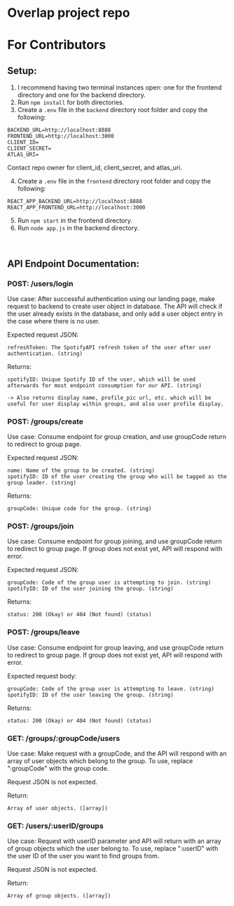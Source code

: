 # Overlap project repo

# For Contributors
## Setup:
1. I recommend having two terminal instances open: one for the frontend directory and one for the backend directory.
2. Run `npm install` for both directories.
3. Create a `.env` file in the `backend` directory root folder and copy the following:
```
BACKEND_URL=http://localhost:8888
FRONTEND_URL=http://localhost:3000
CLIENT_ID=
CLIENT_SECRET=
ATLAS_URI=
```
Contact repo owner for client_id, client_secret, and atlas_uri.

4. Create a `.env` file in the `frontend` directory root folder and copy the following:
```
REACT_APP_BACKEND_URL=http://localhost:8888
REACT_APP_FRONTEND_URL=http://localhost:3000
```
5. Run `npm start` in the frontend directory.
6. Run `node app.js` in the backend directory.  
<br/>

## API Endpoint Documentation:
### POST: /users/login
Use case:
After successful authentication using our landing page, make request to backend to create user object in database. The API will check if the user already exists in the database, and only add a user object entry in the case where there is no user.

Expected request JSON:
```
refreshToken: The SpotifyAPI refresh token of the user after user authentication. (string)
```

Returns:
```
spotifyID: Unique Spotify ID of the user, which will be used afterwards for most endpoint consumption for our API. (string)

-> Also returns display name, profile_pic url, etc. which will be useful for user display within groups, and also user profile display.
```

### POST: /groups/create
Use case:
Consume endpoint for group creation, and use groupCode return to redirect to group page.

Expected request JSON:
```
name: Name of the group to be created. (string)
spotifyID: ID of the user creating the group who will be tagged as the group leader. (string)
```

Returns:
```
groupCode: Unique code for the group. (string)
```

### POST: /groups/join
Use case:
Consume endpoint for group joining, and use groupCode return to redirect to group page. If group does not exist yet, API will respond with error.

Expected request JSON:
```
groupCode: Code of the group user is attempting to join. (string)
spotifyID: ID of the user joining the group. (string)
```

Returns:
```
status: 200 (Okay) or 404 (Not found) (status)
```

### POST: /groups/leave
Use case:
Consume endpoint for group leaving, and use groupCode return to redirect to group page. If group does not exist yet, API will respond with error.

Expected request body:
```
groupCode: Code of the group user is attempting to leave. (string)
spotifyID: ID of the user leaving the group. (string)
```

Returns:
```
status: 200 (Okay) or 404 (Not found) (status)
```


### GET: /groups/:groupCode/users
Use case:
Make request with a groupCode, and the API will respond with an array of user objects which belong to the group. To use, replace ":groupCode" with the group code.

Request JSON is not expected.

Return:

```
Array of user objects. ([array])
```

### GET: /users/:userID/groups
Use case:
Request with userID parameter and API will return with an array of group objects which the user belong to. To use, replace ":userID" with the user ID of the user you want to find groups from. 

Request JSON is not expected.

Return:

```
Array of group objects. ([array])
```
